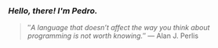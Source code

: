 ### *Hello, there! I'm Pedro.*
> ″*A language that doesn’t affect the way you think about programming is not worth knowing.*″
 — Alan J. Perlis
